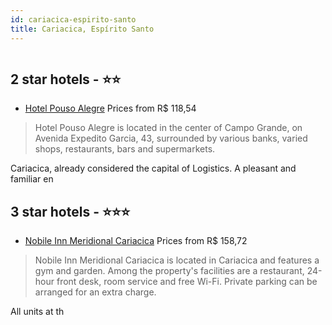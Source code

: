 ```yaml
---
id: cariacica-espirito-santo
title: Cariacica, Espírito Santo
---
```


<center><img src="http://media.omnibees.com/Images/4720/Property/87516.jpg" alt="" /></center>


##  2 star hotels - ⭐️⭐️

-    [Hotel Pouso Alegre](https://us.hurb.com/hotels/cariacica/hotel-pouso-alegre-OMN-4720?cmp=18055) Prices from R$ 118,54
   > Hotel Pouso Alegre is located in the center of Campo Grande, on Avenida Expedito Garcia, 43, surrounded by various banks, varied shops, restaurants, bars and supermarkets.Cariacica, already considered the capital of Logistics.A pleasant and familiar en

##  3 star hotels - ⭐️⭐️⭐️

-    [Nobile Inn Meridional Cariacica](https://us.hurb.com/hotels/cariacica/nobile-inn-meridional-cariacica-OMN-10162?cmp=18055) Prices from R$ 158,72
   > Nobile Inn Meridional Cariacica is located in Cariacica and features a gym and garden. Among the property's facilities are a restaurant, 24-hour front desk, room service and free Wi-Fi. Private parking can be arranged for an extra charge.All units at th
